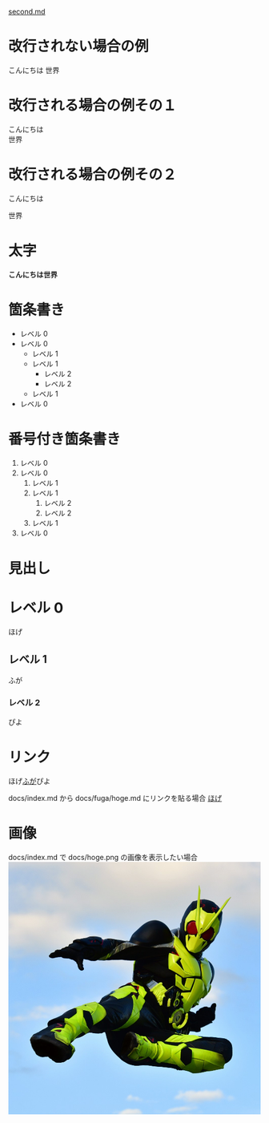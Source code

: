 [second.md](https://sawadamasaki1245.github.io/githubtext/second)

# 改行されない場合の例

こんにちは
世界

# 改行される場合の例その１

こんにちは  
世界

# 改行される場合の例その２

こんにちは

世界

# 太字

**こんにちは世界**

# 箇条書き

- レベル 0
- レベル 0
  - レベル 1
  - レベル 1
    - レベル 2
    - レベル 2
  - レベル 1
- レベル 0

# 番号付き箇条書き

1. レベル 0
1. レベル 0
   1. レベル 1
   1. レベル 1
      1. レベル 2
      1. レベル 2
   1. レベル 1
1. レベル 0

# 見出し

# レベル 0

ほげ

## レベル 1

ふが

### レベル 2

ぴよ

# リンク

ほげ[ふが](https://github.com/)ぴよ

docs/index.md から docs/fuga/hoge.md にリンクを貼る場合
[ほげ](./fuga/hoge.md)

# 画像

docs/index.md で docs/hoge.png の画像を表示したい場合
![ほげ](./01.jpeg)

